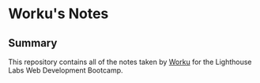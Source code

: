 # Worku's Notes 
## Summary 

This repository contains all of the notes taken by [Worku](https://github.com/workuseifu1/lighthouse-web-notes.git) for the Lighthouse Labs Web Development Bootcamp.